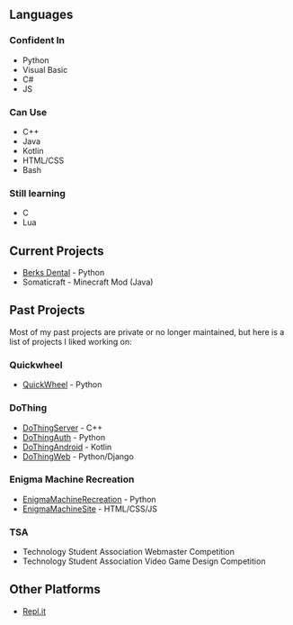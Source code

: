 ## Languages 
### Confident In  
- Python  
- Visual Basic  
- C#  
- JS  
### Can Use  
- C++
- Java
- Kotlin
- HTML/CSS
- Bash  
### Still learning
- C  
- Lua  
## Current Projects 
- [Berks Dental](https://github.com/Bwc9876/BerksDental) - Python 
- Somaticraft - Minecraft Mod (Java) 
## Past Projects 
Most of my past projects are private or no longer maintained, but here is a list of projects I liked working on:  
### Quickwheel 
- [QuickWheel](https://github.com/Bwc9876/QuickWheel) - Python  
### DoThing 
- [DoThingServer](https://github.com/Bwc9876/DoThingServer) - C++  
- [DoThingAuth](https://github.com/Bwc9876/DoThingAuth) - Python  
- [DoThingAndroid](https://github.com/Bwc9876/DoThingAndroid) - Kotlin  
- [DoThingWeb](https://github.com/Bwc9876/DoThingWeb) - Python/Django  
### Enigma Machine Recreation 
- [EnigmaMachineRecreation](https://github.com/Bwc9876/Enigma-Machine-Recreation) - Python  
- [EnigmaMachineSite](https://github.com/Bwc9876/Enigma-Machine-Site) - HTML/CSS/JS 
### TSA
- Technology Student Association Webmaster Competition  
- Technology Student Association Video Game Design Competition  
## Other Platforms
- [Repl.it](https://repl.it/@BenjaminCrocker)  
